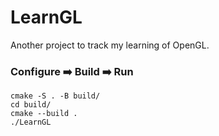 # LearnGL

Another project to track my learning of OpenGL.

### Configure ➡️  Build ➡️  Run

```
cmake -S . -B build/
cd build/
cmake --build .
./LearnGL
```
